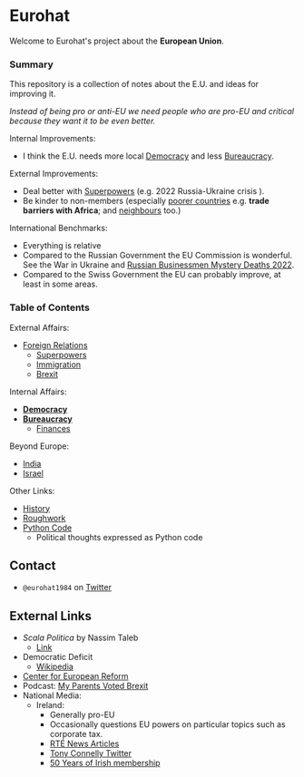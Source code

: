 
# Eurohat
Welcome to Eurohat's project about the **European Union**.

### Summary
This repository is a collection of notes about the E.U. and ideas for improving it.

*Instead of being pro or anti-EU we need people who are pro-EU and critical because they want it to be even better.*

Internal Improvements:
* I think the E.U. needs more local [Democracy](https://github.com/eurohat1984/eurohat1984/blob/main/democracy.md) and less [Bureaucracy](https://github.com/eurohat1984/eurohat1984/blob/main/bureaucracy.md).

External Improvements:
* Deal better with [Superpowers](https://github.com/eurohat1984/eurohat1984/blob/main/foreign-relations.md#relations-with-superpowers) (e.g. 2022 Russia-Ukraine crisis ).
* Be kinder to non-members (especially [poorer countries](https://github.com/eurohat1984/eurohat1984/blob/main/foreign-relations.md#barriers-to-trade) e.g. **trade barriers with Africa**; and [neighbours](https://github.com/eurohat1984/eurohat1984/blob/main/foreign-relations.md#brexit) too.)

International Benchmarks:
* Everything is relative
* Compared to the Russian Government the EU Commission is wonderful. See the War in Ukraine and [Russian Businessmen Mystery Deaths 2022](https://en.wikipedia.org/wiki/2022_Russian_businessmen_mystery_deaths).
* Compared to the Swiss Government the EU can probably improve, at least in some areas.

### Table of Contents
External Affairs:
* [Foreign Relations](https://github.com/eurohat1984/eurohat1984/blob/main/foreign-relations.md)
    * [Superpowers](https://github.com/eurohat1984/eurohat1984/blob/main/foreign-relations.md#relations-with-superpowers)
    * [Immigration](https://github.com/eurohat1984/eurohat1984/blob/main/foreign-relations.md#immigration)
    * [Brexit](https://github.com/eurohat1984/eurohat1984/blob/main/foreign-relations.md#brexit)

Internal Affairs:
* [**Democracy**](https://github.com/eurohat1984/eurohat1984/blob/main/democracy.md)
* [**Bureaucracy**](https://github.com/eurohat1984/eurohat1984/blob/main/bureaucracy.md)
    * [Finances](https://github.com/eurohat1984/eurohat1984/blob/main/money.md)

Beyond Europe:
* [India](https://github.com/eurohat1984/eurohat1984/blob/main/india.md)
* [Israel](https://github.com/eurohat1984/eurohat1984/blob/main/israel.md)

Other Links:
* [History](https://github.com/eurohat1984/eurohat1984/blob/main/history.md)
* [Roughwork](https://github.com/eurohat1984/eurohat1984/blob/main/rolling_ideas.md)
* [Python Code](https://gist.github.com/eurohat1984)
    * Political thoughts expressed as Python code

## Contact
- `@eurohat1984` on [Twitter](https://twitter.com/eurohat1984)

## External Links
* *Scala Politica* by Nassim Taleb
    * [Link](https://www.academia.edu/38433249/Scala_Politica)
* Democratic Deficit
    * [Wikipedia](https://en.wikipedia.org/wiki/Democratic_deficit)
* [Center for European Reform](https://www.cer.eu/about)
* Podcast: [My Parents Voted Brexit](https://twitter.com/parents4brexit?lang=en)
* National Media:
    * Ireland:
        * Generally pro-EU
        * Occasionally questions EU powers on particular topics such as corporate tax.
        * [RTÉ News Articles](https://www.rte.ie/author/822154-tony-connelly/)
        * [Tony Connelly Twitter](https://twitter.com/tconnellyRTE)
        * [50 Years of Irish membership](https://www.rte.ie/news/2023/0101/1344318-ireland-at-50/)
